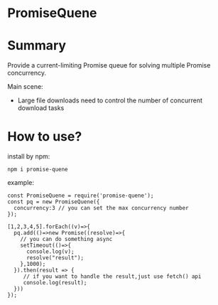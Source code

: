 # PromiseQuene

# Summary
Provide a current-limiting Promise queue for solving multiple Promise concurrency.

Main scene:
- Large file downloads need to control the number of concurrent download tasks

# How to use?
install by npm:
```
npm i promise-quene
```

example:
```
const PromiseQuene = require('promise-quene');
const pq = new PromiseQuene({
  concurrency:3 // you can set the max concurrency number
});

[1,2,3,4,5].forEach((v)=>{
  pq.add(()=>new Promise((resolve)=>{
    // you can do something async
    setTimeout(()=>{
      console.log(v);
      resolve("result");
    },1000);
  }).then(result => {
     // if you want to handle the result,just use fetch() api
     console.log(result);
  }))
});

```
